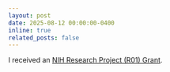 ```yaml
---
layout: post
date: 2025-08-12 00:00:00-0400
inline: true
related_posts: false
---
```

I received an <a href='https://reporter.nih.gov/search/vVglEu2kLU67FIQ_K-kICw/project-details/11227507'> NIH Research Project (R01) Grant</a>.